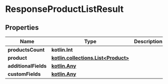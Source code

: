 
# ResponseProductListResult

## Properties
| Name | Type | Description | Notes |
| ------------ | ------------- | ------------- | ------------- |
| **productsCount** | **kotlin.Int** |  |  [optional] |
| **product** | [**kotlin.collections.List&lt;Product&gt;**](Product.md) |  |  [optional] |
| **additionalFields** | [**kotlin.Any**](.md) |  |  [optional] |
| **customFields** | [**kotlin.Any**](.md) |  |  [optional] |



